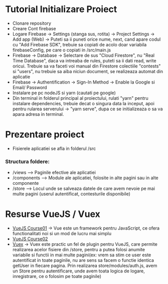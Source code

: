 # Tutorial Initializare Proiect

-   Clonare repository
-   Creare Cont firebase
-   Logare Firebase -> Settings (stanga sus, rotita) -> Project Settings -> Add app (Web) -> Puteti sa ii puneti orice nume, next, cand apare codul cu "Add Firebase SDK", trebuie sa copiati de acolo doar variabila firebaseConfig, pe care o copiati in /src/main.js
-   Firebase -> Database -> Selectare de sus "Cloud Firestore", nu "Real Time Database", daca va intreaba de rules, puteti sa ii dati read, write oricui. Trebuie sa va faceti voi manual din Firestore colectiile "contests" si "users", nu trebuie sa aiba niciun document, se realizeaza automat din aplicatie
-   Firebase -> Authentification -> Sign-In Method -> Enable la Google si Email/ Password
-   Instalare pe pc nodeJS si yarn (cautati pe google)
-   Din terminal in folderul principal al proiectului, rulati "yarn" pentru instalare dependencies, trebuie decat o singura data la inceput, apoi pentru rularea serverului -> "yarn serve", dupa ce se initializeaza o sa va apara adresa in terminal.

# Prezentare proiect

-   Fisierele aplicatiei se afla in folderul /src

### Structura foldere:

-   /views —> Paginile efective ale aplicatiei
-   /components —> Module ale aplicatiei, folosite in alte pagini sau in alte componente
-   /store —> Locul unde se salveaza datele de care avem nevoie pe mai multe pagini (userul autentificat, contesturile disponibile)

# Resurse VueJS / Vuex

-   [VueJS Course01](https://www.youtube.com/watch?v=Wy9q22isx3U) -> Vue este un framework pentru JavaScript, ce ofera functionalitati noi si un mod de lucru mai simplu
-   [VueJS Course02](https://www.youtube.com/watch?v=4deVCNJq3qc&t=9208s)
-   [Vuex](https://www.youtube.com/watch?v=5lVQgZzLMHc&t=2029s) -> Vuex este practic un fel de plugin pentru VueJS, care permite realizarea acelor fisiere din /store, pentru a putea folosi anumite variabile si functii in mai multe pagini(ex: vrem sa stim ce user este autentificat in toate paginile, nu are sens sa facem o functie identica getUser in fiecare pagina. Prin realizarea store/modules/auth.js, avem un Store pentru autentificare, unde avem toata logica de logare, inregistrare, ce o folosim pe toate paginile)
